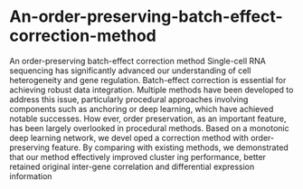 # An-order-preserving-batch-effect-correction-method
An order-preserving batch-effect correction method
Single-cell RNA sequencing has significantly advanced our understanding of
 cell heterogeneity and gene regulation. Batch-effect correction is essential for
 achieving robust data integration. Multiple methods have been developed to
 address this issue, particularly procedural approaches involving components such
 as anchoring or deep learning, which have achieved notable successes. How
ever, order preservation, as an important feature, has been largely overlooked
 in procedural methods. Based on a monotonic deep learning network, we devel
oped a correction method with order-preserving feature. By comparing with
 existing methods, we demonstrated that our method effectively improved cluster
ing performance, better retained original inter-gene correlation and differential
 expression information
